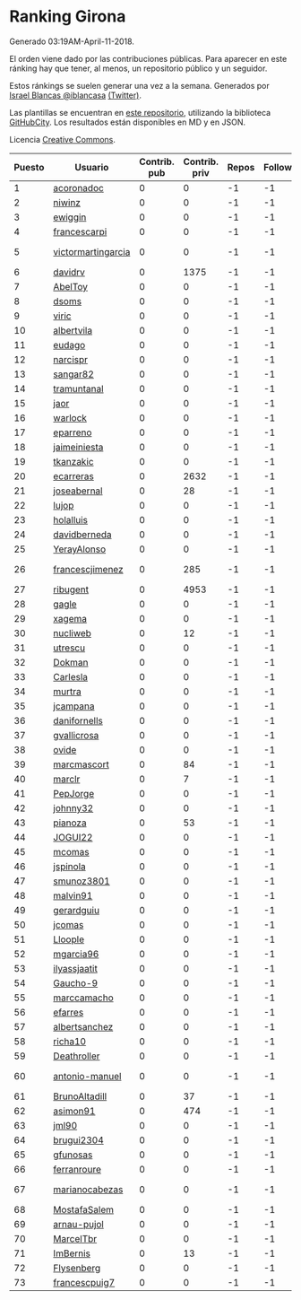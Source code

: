 # Ranking Girona

Generado 03:19AM-April-11-2018.

El orden viene dado por las contribuciones públicas. Para aparecer en este ránking hay que tener, al menos, un repositorio público y un seguidor.

Estos ránkings se suelen generar una vez a la semana. Generados por [Israel Blancas @iblancasa](https://github.com/iblancasa/) [(Twitter)](https://twitter.com/iblancasa).

Las plantillas se encuentran en [este repositorio](https://github.com/iblancasa/GH-Spanish-Ranking), utilizando la biblioteca [GitHubCity](https://github.com/iblancasa/GitHubCity). Los resultados están disponibles en MD y en JSON.

Licencia [Creative Commons](https://creativecommons.org/licenses/by/4.0/).

| Puesto   |  Usuario  | Contrib. pub | Contrib. priv |Repos| Followers | Desde |  Avatar  |
|----------|-----------|--------------|---------------|-----|-----------|-------|----------|
|1|[acoronadoc](https://github.com/acoronadoc)|0|0|-1|-1||![acoronadoc]()|
|2|[niwinz](https://github.com/niwinz)|0|0|-1|-1||![niwinz]()|
|3|[ewiggin](https://github.com/ewiggin)|0|0|-1|-1||![ewiggin]()|
|4|[francescarpi](https://github.com/francescarpi)|0|0|-1|-1||![francescarpi]()|
|5|[victormartingarcia](https://github.com/victormartingarcia)|0|0|-1|-1||![victormartingarcia]()|
|6|[davidrv](https://github.com/davidrv)|0|1375|-1|-1||![davidrv]()|
|7|[AbelToy](https://github.com/AbelToy)|0|0|-1|-1||![AbelToy]()|
|8|[dsoms](https://github.com/dsoms)|0|0|-1|-1||![dsoms]()|
|9|[viric](https://github.com/viric)|0|0|-1|-1||![viric]()|
|10|[albertvila](https://github.com/albertvila)|0|0|-1|-1||![albertvila]()|
|11|[eudago](https://github.com/eudago)|0|0|-1|-1||![eudago]()|
|12|[narcispr](https://github.com/narcispr)|0|0|-1|-1||![narcispr]()|
|13|[sangar82](https://github.com/sangar82)|0|0|-1|-1||![sangar82]()|
|14|[tramuntanal](https://github.com/tramuntanal)|0|0|-1|-1||![tramuntanal]()|
|15|[jaor](https://github.com/jaor)|0|0|-1|-1||![jaor]()|
|16|[warlock](https://github.com/warlock)|0|0|-1|-1||![warlock]()|
|17|[eparreno](https://github.com/eparreno)|0|0|-1|-1||![eparreno]()|
|18|[jaimeiniesta](https://github.com/jaimeiniesta)|0|0|-1|-1||![jaimeiniesta]()|
|19|[tkanzakic](https://github.com/tkanzakic)|0|0|-1|-1||![tkanzakic]()|
|20|[ecarreras](https://github.com/ecarreras)|0|2632|-1|-1||![ecarreras]()|
|21|[joseabernal](https://github.com/joseabernal)|0|28|-1|-1||![joseabernal]()|
|22|[lujop](https://github.com/lujop)|0|0|-1|-1||![lujop]()|
|23|[holalluis](https://github.com/holalluis)|0|0|-1|-1||![holalluis]()|
|24|[davidberneda](https://github.com/davidberneda)|0|0|-1|-1||![davidberneda]()|
|25|[YerayAlonso](https://github.com/YerayAlonso)|0|0|-1|-1||![YerayAlonso]()|
|26|[francescjimenez](https://github.com/francescjimenez)|0|285|-1|-1||![francescjimenez]()|
|27|[ribugent](https://github.com/ribugent)|0|4953|-1|-1||![ribugent]()|
|28|[gagle](https://github.com/gagle)|0|0|-1|-1||![gagle]()|
|29|[xagema](https://github.com/xagema)|0|0|-1|-1||![xagema]()|
|30|[nucliweb](https://github.com/nucliweb)|0|12|-1|-1||![nucliweb]()|
|31|[utrescu](https://github.com/utrescu)|0|0|-1|-1||![utrescu]()|
|32|[Dokman](https://github.com/Dokman)|0|0|-1|-1||![Dokman]()|
|33|[Carlesla](https://github.com/Carlesla)|0|0|-1|-1||![Carlesla]()|
|34|[murtra](https://github.com/murtra)|0|0|-1|-1||![murtra]()|
|35|[jcampana](https://github.com/jcampana)|0|0|-1|-1||![jcampana]()|
|36|[danifornells](https://github.com/danifornells)|0|0|-1|-1||![danifornells]()|
|37|[gvallicrosa](https://github.com/gvallicrosa)|0|0|-1|-1||![gvallicrosa]()|
|38|[ovide](https://github.com/ovide)|0|0|-1|-1||![ovide]()|
|39|[marcmascort](https://github.com/marcmascort)|0|84|-1|-1||![marcmascort]()|
|40|[marclr](https://github.com/marclr)|0|7|-1|-1||![marclr]()|
|41|[PepJorge](https://github.com/PepJorge)|0|0|-1|-1||![PepJorge]()|
|42|[johnny32](https://github.com/johnny32)|0|0|-1|-1||![johnny32]()|
|43|[pianoza](https://github.com/pianoza)|0|53|-1|-1||![pianoza]()|
|44|[JOGUI22](https://github.com/JOGUI22)|0|0|-1|-1||![JOGUI22]()|
|45|[mcomas](https://github.com/mcomas)|0|0|-1|-1||![mcomas]()|
|46|[jspinola](https://github.com/jspinola)|0|0|-1|-1||![jspinola]()|
|47|[smunoz3801](https://github.com/smunoz3801)|0|0|-1|-1||![smunoz3801]()|
|48|[malvin91](https://github.com/malvin91)|0|0|-1|-1||![malvin91]()|
|49|[gerardguiu](https://github.com/gerardguiu)|0|0|-1|-1||![gerardguiu]()|
|50|[jcomas](https://github.com/jcomas)|0|0|-1|-1||![jcomas]()|
|51|[Lloople](https://github.com/Lloople)|0|0|-1|-1||![Lloople]()|
|52|[mgarcia96](https://github.com/mgarcia96)|0|0|-1|-1||![mgarcia96]()|
|53|[ilyassjaatit](https://github.com/ilyassjaatit)|0|0|-1|-1||![ilyassjaatit]()|
|54|[Gaucho-9](https://github.com/Gaucho-9)|0|0|-1|-1||![Gaucho-9]()|
|55|[marccamacho](https://github.com/marccamacho)|0|0|-1|-1||![marccamacho]()|
|56|[efarres](https://github.com/efarres)|0|0|-1|-1||![efarres]()|
|57|[albertsanchez](https://github.com/albertsanchez)|0|0|-1|-1||![albertsanchez]()|
|58|[richa10](https://github.com/richa10)|0|0|-1|-1||![richa10]()|
|59|[Deathroller](https://github.com/Deathroller)|0|0|-1|-1||![Deathroller]()|
|60|[antonio-manuel](https://github.com/antonio-manuel)|0|0|-1|-1||![antonio-manuel]()|
|61|[BrunoAltadill](https://github.com/BrunoAltadill)|0|37|-1|-1||![BrunoAltadill]()|
|62|[asimon91](https://github.com/asimon91)|0|474|-1|-1||![asimon91]()|
|63|[jml90](https://github.com/jml90)|0|0|-1|-1||![jml90]()|
|64|[brugui2304](https://github.com/brugui2304)|0|0|-1|-1||![brugui2304]()|
|65|[gfunosas](https://github.com/gfunosas)|0|0|-1|-1||![gfunosas]()|
|66|[ferranroure](https://github.com/ferranroure)|0|0|-1|-1||![ferranroure]()|
|67|[marianocabezas](https://github.com/marianocabezas)|0|0|-1|-1||![marianocabezas]()|
|68|[MostafaSalem](https://github.com/MostafaSalem)|0|0|-1|-1||![MostafaSalem]()|
|69|[arnau-pujol](https://github.com/arnau-pujol)|0|0|-1|-1||![arnau-pujol]()|
|70|[MarcelTbr](https://github.com/MarcelTbr)|0|0|-1|-1||![MarcelTbr]()|
|71|[ImBernis](https://github.com/ImBernis)|0|13|-1|-1||![ImBernis]()|
|72|[Flysenberg](https://github.com/Flysenberg)|0|0|-1|-1||![Flysenberg]()|
|73|[francescpuig7](https://github.com/francescpuig7)|0|0|-1|-1||![francescpuig7]()|
